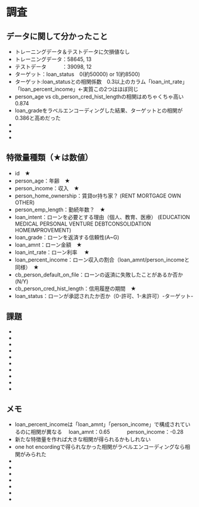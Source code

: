 # 調査

## データに関して分かったこと
- トレーニングデータ＆テストデータに欠損値なし
- トレーニングデータ：58645, 13
- テストデータ　　　：39098, 12
- ターゲット：loan_status　0(約50000) or 1(約8500) 
- ターゲット:loan_statusとの相関係数　0.3以上のカラム「loan_int_rate」「loan_percent_income」←実質この2つはほぼ同じ
- person_age vs cb_person_cred_hist_lengthの相関はめちゃくちゃ高い　0.874
- loan_gradeをラベルエンコーディングした結果、ターゲットとの相関が0.386と高めだった
- 
- 
- 

## 特徴量種類（★は数値）
- id　★
- person_age：年齢　★
- person_income：収入　★
- person_home_ownership：賃貸or持ち家？ (RENT MORTGAGE OWN OTHER)
- person_emp_length：勤続年数？　★
- loan_intent：ローンを必要とする理由（個人、教育、医療） (EDUCATION MEDICAL PERSONAL VENTURE DEBTCONSOLIDATION HOMEIMPROVEMENT)
- loan_grade：ローンを返済する信頼性(A~G)
- loan_amnt：ローン金額　★
- loan_int_rate：ローン利率 　★
- loan_percent_income：ローン収入の割合（loan_amnt/person_incomeと同様）　★
- cb_person_default_on_file：ローンの返済に失敗したことがあるか否か(N/Y)
- cb_person_cred_hist_length：信用履歴の期間　★
- loan_status：ローンが承認されたか否か（0-許可、1-未許可）-ターゲット-


## 課題
- 
- 
- 
- 
- 
- 
- 
- 
- 
- 

## メモ
- loan_percent_incomeは「loan_amnt」「person_income」で構成されているのに相関が異なる
　loan_amnt：0.65　　
　person_income：-0.28　　
- 新たな特徴量を作れば大きな相関が得られるかもしれない
- one hot encordingで得られなかった相関がラベルエンコーディングなら相関がみられた
- 
- 
- 
- 
- 
- 
- 
## 
## 
## 
## 


